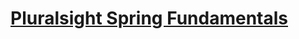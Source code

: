 # [Pluralsight Spring Fundamentals](https://app.pluralsight.com/library/courses/spring-framework-spring-fundamentals/table-of-contents)
